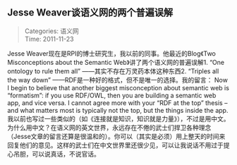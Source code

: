 Jesse Weaver谈语义网的两个普遍误解
---
    
> Categories: 语义网  
> Time: 2011-11-23
    
Jesse Weaver现在是RPI的博士研究生，我以前的同事。他最近的Blog《Two Misconceptions about the Semantic Web》讲了两个语义网的普遍误解1. “One ontology to rule them all” ——其实不存在万灵药本体这种东西2. “Triples all the way down” ——RDF是一种好的格式，但不是唯一的选择。我的留言： Now I begin to believe that another biggest misconception about semantic web is “formatism”: if you use RDF/OWL, then you are building a semantic web app, and vice versa. I cannot agree more with your “RDF at the top” thesis – and what matters most is typically not the top, but the things inside the app.我以前也写过一些类似的（如《连接就是知识，知识就是力量》），不过是用中文。为什么用中文？在语义网的英文世界，永远存在不倦的武士们捍卫各种理念（Jesse文章的留言还算是很温和的）。你可以（其实是必须）用上整天的时间来回复他们的意见。这样的武士们在中文世界里还很少见，可以让我说话不用过于提心吊胆，可以说真话，不说官话。     
    
